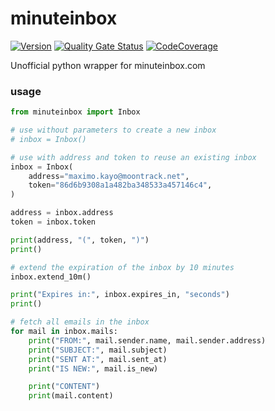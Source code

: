  # minuteinbox

[![Version](https://img.shields.io/pypi/v/minuteinbox?logo=pypi)](https://pypi.org/project/minuteinbox)
[![Quality Gate Status](https://img.shields.io/sonar/alert_status/fedecalendino_minuteinbox?logo=sonarcloud&server=https://sonarcloud.io)](https://sonarcloud.io/dashboard?id=fedecalendino_minuteinbox)
[![CodeCoverage](https://img.shields.io/sonar/coverage/fedecalendino_minuteinbox?logo=sonarcloud&server=https://sonarcloud.io)](https://sonarcloud.io/dashboard?id=fedecalendino_minuteinbox)

Unofficial python wrapper for minuteinbox.com


### usage

```python
from minuteinbox import Inbox

# use without parameters to create a new inbox
# inbox = Inbox()

# use with address and token to reuse an existing inbox
inbox = Inbox(
    address="maximo.kayo@moontrack.net",
    token="86d6b9308a1a482ba348533a457146c4",
)

address = inbox.address
token = inbox.token

print(address, "(", token, ")")
print()

# extend the expiration of the inbox by 10 minutes
inbox.extend_10m()

print("Expires in:", inbox.expires_in, "seconds")
print()

# fetch all emails in the inbox
for mail in inbox.mails:
    print("FROM:", mail.sender.name, mail.sender.address)
    print("SUBJECT:", mail.subject)
    print("SENT AT:", mail.sent_at)
    print("IS NEW:", mail.is_new)

    print("CONTENT")
    print(mail.content)
```